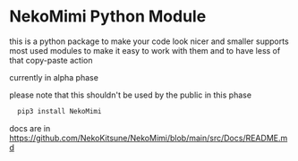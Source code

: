 # NekoMimi Python Module

this is a python package to make your code look nicer and smaller
supports most used modules to make it easy to work with them and to have less of that copy-paste action

currently in alpha phase

please note that this shouldn't be used by the public in this phase

```python
  pip3 install NekoMimi
```

docs are in https://github.com/NekoKitsune/NekoMimi/blob/main/src/Docs/README.md
